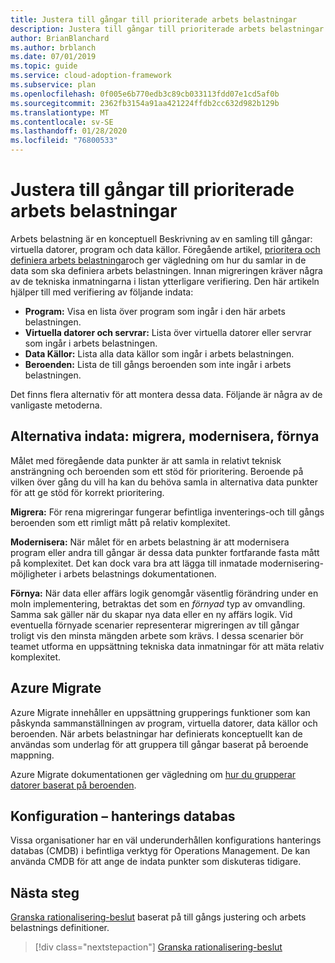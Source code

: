 ```yaml
---
title: Justera till gångar till prioriterade arbets belastningar
description: Justera till gångar till prioriterade arbets belastningar
author: BrianBlanchard
ms.author: brblanch
ms.date: 07/01/2019
ms.topic: guide
ms.service: cloud-adoption-framework
ms.subservice: plan
ms.openlocfilehash: 0f005e6b770edb3c89cb033113fdd07e1cd5af0b
ms.sourcegitcommit: 2362fb3154a91aa421224ffdb2cc632d982b129b
ms.translationtype: MT
ms.contentlocale: sv-SE
ms.lasthandoff: 01/28/2020
ms.locfileid: "76800533"
---
```

# <a name="align-assets-to-prioritized-workloads"></a>Justera till gångar till prioriterade arbets belastningar

Arbets belastning är en konceptuell Beskrivning av en samling till gångar: virtuella datorer, program och data källor. Föregående artikel, [prioritera och definiera arbets belastningar](./workloads.md)och ger vägledning om hur du samlar in de data som ska definiera arbets belastningen. Innan migreringen kräver några av de tekniska inmatningarna i listan ytterligare verifiering. Den här artikeln hjälper till med verifiering av följande indata:

- **Program:** Visa en lista över program som ingår i den här arbets belastningen.
- **Virtuella datorer och servrar:** Lista över virtuella datorer eller servrar som ingår i arbets belastningen.
- **Data Källor:** Lista alla data källor som ingår i arbets belastningen.
- **Beroenden:** Lista de till gångs beroenden som inte ingår i arbets belastningen.

Det finns flera alternativ för att montera dessa data. Följande är några av de vanligaste metoderna.

## <a name="alternative-inputs-migrate-modernize-innovate"></a>Alternativa indata: migrera, modernisera, förnya

Målet med föregående data punkter är att samla in relativt teknisk ansträngning och beroenden som ett stöd för prioritering. Beroende på vilken över gång du vill ha kan du behöva samla in alternativa data punkter för att ge stöd för korrekt prioritering.

**Migrera:** För rena migreringar fungerar befintliga inventerings-och till gångs beroenden som ett rimligt mått på relativ komplexitet.

**Modernisera:** När målet för en arbets belastning är att modernisera program eller andra till gångar är dessa data punkter fortfarande fasta mått på komplexitet. Det kan dock vara bra att lägga till inmatade modernisering-möjligheter i arbets belastnings dokumentationen.

**Förnya:** När data eller affärs logik genomgår väsentlig förändring under en moln implementering, betraktas det som en *förnyad* typ av omvandling. Samma sak gäller när du skapar nya data eller en ny affärs logik. Vid eventuella förnyade scenarier representerar migreringen av till gångar troligt vis den minsta mängden arbete som krävs. I dessa scenarier bör teamet utforma en uppsättning tekniska data inmatningar för att mäta relativ komplexitet.

## <a name="azure-migrate"></a>Azure Migrate

Azure Migrate innehåller en uppsättning grupperings funktioner som kan påskynda sammanställningen av program, virtuella datorer, data källor och beroenden. När arbets belastningar har definierats konceptuellt kan de användas som underlag för att gruppera till gångar baserat på beroende mappning.

Azure Migrate dokumentationen ger vägledning om [hur du grupperar datorer baserat på beroenden](https://docs.microsoft.com/azure/migrate/how-to-create-group-machine-dependencies).

## <a name="configuration-management-database"></a>Konfiguration – hanterings databas

Vissa organisationer har en väl underunderhållen konfigurations hanterings databas (CMDB) i befintliga verktyg för Operations Management. De kan använda CMDB för att ange de indata punkter som diskuteras tidigare.

## <a name="next-steps"></a>Nästa steg

[Granska rationalisering-beslut](./review-rationalization.md) baserat på till gångs justering och arbets belastnings definitioner.

> [!div class="nextstepaction"]
> [Granska rationalisering-beslut](./review-rationalization.md)
